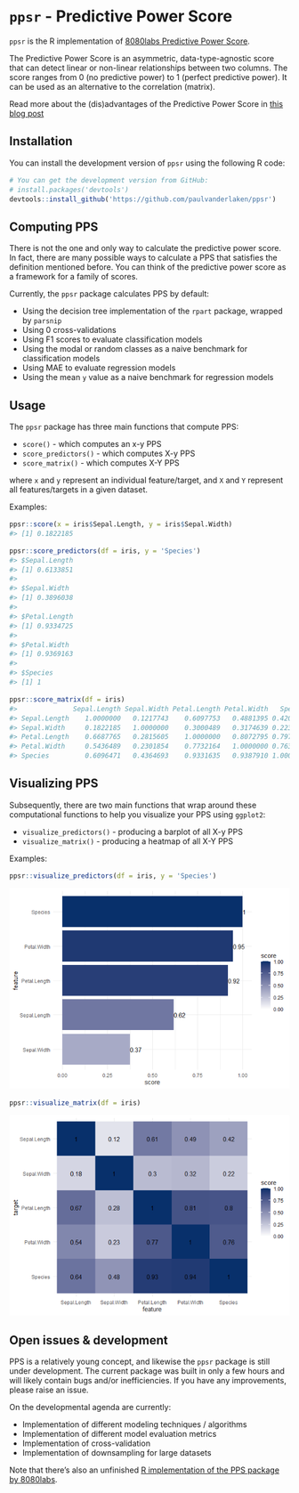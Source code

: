 
<!-- README.md is generated from README.Rmd. Please edit that file -->

# `ppsr` - Predictive Power Score

`ppsr` is the R implementation of [8080labs Predictive Power
Score](https://github.com/8080labs/ppscore).

The Predictive Power Score is an asymmetric, data-type-agnostic score
that can detect linear or non-linear relationships between two columns.
The score ranges from 0 (no predictive power) to 1 (perfect predictive
power). It can be used as an alternative to the correlation (matrix).

Read more about the (dis)advantages of the Predictive Power Score in
[this blog
post](https://towardsdatascience.com/rip-correlation-introducing-the-predictive-power-score-3d90808b9598)

## Installation

You can install the development version of `ppsr` using the following R
code:

``` r
# You can get the development version from GitHub:
# install.packages('devtools')
devtools::install_github('https://github.com/paulvanderlaken/ppsr')
```

## Computing PPS

There is not the one and only way to calculate the predictive power
score. In fact, there are many possible ways to calculate a PPS that
satisfies the definition mentioned before. You can think of the
predictive power score as a framework for a family of scores.

Currently, the `ppsr` package calculates PPS by default:

  - Using the decision tree implementation of the `rpart` package,
    wrapped by `parsnip`
  - Using 0 cross-validations
  - Using F1 scores to evaluate classification models
  - Using the modal or random classes as a naive benchmark for
    classification models
  - Using MAE to evaluate regression models
  - Using the mean `y` value as a naive benchmark for regression models

## Usage

The `ppsr` package has three main functions that compute PPS:

  - `score()` - which computes an x-y PPS
  - `score_predictors()` - which computes X-y PPS
  - `score_matrix()` - which computes X-Y PPS

where `x` and `y` represent an individual feature/target, and `X` and
`Y` represent all features/targets in a given dataset.

Examples:

``` r
ppsr::score(x = iris$Sepal.Length, y = iris$Sepal.Width)
#> [1] 0.1822185
```

``` r
ppsr::score_predictors(df = iris, y = 'Species')
#> $Sepal.Length
#> [1] 0.6133851
#> 
#> $Sepal.Width
#> [1] 0.3896038
#> 
#> $Petal.Length
#> [1] 0.9334725
#> 
#> $Petal.Width
#> [1] 0.9369163
#> 
#> $Species
#> [1] 1
```

``` r
ppsr::score_matrix(df = iris)
#>              Sepal.Length Sepal.Width Petal.Length Petal.Width   Species
#> Sepal.Length    1.0000000   0.1217743    0.6097753   0.4881395 0.4207886
#> Sepal.Width     0.1822185   1.0000000    0.3000489   0.3174639 0.2237120
#> Petal.Length    0.6687765   0.2815605    1.0000000   0.8072795 0.7972117
#> Petal.Width     0.5436489   0.2301854    0.7732164   1.0000000 0.7630875
#> Species         0.6096471   0.4364693    0.9331635   0.9387910 1.0000000
```

## Visualizing PPS

Subsequently, there are two main functions that wrap around these
computational functions to help you visualize your PPS using `ggplot2`:

  - `visualize_predictors()` - producing a barplot of all X-y PPS
  - `visualize_matrix()` - producing a heatmap of all X-Y PPS

Examples:

``` r
ppsr::visualize_predictors(df = iris, y = 'Species')
```

![](README-PPS%20barplot-1.png)<!-- -->

``` r
ppsr::visualize_matrix(df = iris)
```

![](README-PPS%20heatmap-1.png)<!-- -->

## Open issues & development

PPS is a relatively young concept, and likewise the `ppsr` package is
still under development. The current package was built in only a few
hours and will likely contain bugs and/or inefficiencies. If you have
any improvements, please raise an issue.

On the developmental agenda are currently:

  - Implementation of different modeling techniques / algorithms
  - Implementation of different model evaluation metrics
  - Implementation of cross-validation
  - Implementation of downsampling for large datasets

Note that there’s also an unfinished [R implementation of the PPS
package by 8080labs](https://github.com/8080labs/ppscoreR).
